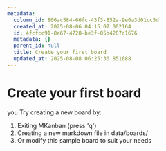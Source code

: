 ```yaml
---
metadata:
  column_id: 806ac584-66fc-43f3-852a-9e0a3d01cc5d
  created_at: 2025-08-06 04:15:07.002164
  id: 4fcfcc91-8a67-4728-be3f-05b4287c1676
  metadata: {}
  parent_id: null
  title: Create your first board
  updated_at: 2025-08-08 06:25:36.851688
---
```


# Create your first board


you Try creating a new board by:
1. Exiting MKanban (press 'q')
2. Creating a new markdown file in data/boards/
3. Or modify this sample board to suit your needs